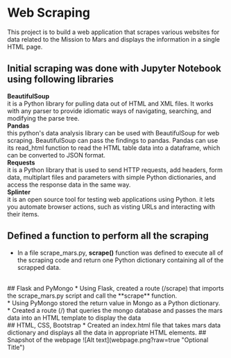 # Web Scraping 
This project is to build a web application that scrapes various websites for data related to the Mission to Mars and displays the information in a single HTML page.

## Initial scraping was done with Jupyter Notebook using following libraries
**BeautifulSoup**
<br>
it is a Python library for pulling data out of HTML and XML files. It works with any parser to provide idiomatic ways of navigating, searching, and modifying the parse tree.
<br>
**Pandas**
<br>
this python's data analysis library can be used with BeautifulSoup for web scraping. BeautifulSoup can pass the findings to pandas. Pandas can use its read_html function to read the HTML table data into a dataframe, which can be converted to JSON format.
<br>
**Requests**
<br>
it is a Python library that is used to send HTTP requests, add headers, form data, multiplart files and parameters with simple Python dictionaries, and access the response data in the same way.
<br>
**Splinter**
<br>
it is an open source tool for testing web applications using Python. it lets you automate browser actions, such as visting URLs and interacting with their items.
<br>
## Defined a function to perform all the scraping
* In a file scrape_mars.py, **scrape()** function was defined to execute all of the scraping code and return one Python dictionary containing all of the scrapped data.
<br>
## Flask and PyMongo
* Using Flask, created a route (/scrape) that imports the scrape_mars.py script and call the **scrape** function.
<br>
* Using PyMongo stored the return value in Mongo as a Python dictionary.
<br>
* Created a route (/) that queries the mongo database and passes the mars data into an HTML template to display the data
<br>
## HTML, CSS, Bootstrap
* Created an index.html file that takes mars data dictionary and displays all the data in appropriate HTML elements.
## Snapshot of the webpage
![Alt text](webpage.png?raw=true "Optional Title")
